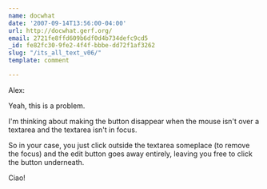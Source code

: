 ```yaml
---
name: docwhat
date: '2007-09-14T13:56:00-04:00'
url: http://docwhat.gerf.org/
email: 2721fe8ffd609b6df0d4b734defc9cd5
_id: fe82fc30-9fe2-4f4f-bbbe-dd72f1af3262
slug: "/its_all_text_v06/"
template: comment

---
```


Alex:

Yeah, this is a problem.

I'm thinking about making the button disappear when the mouse isn't over a textarea and the textarea isn't in focus.

So in your case, you just click outside the textarea someplace (to remove the focus) and the edit button goes away entirely, leaving you free to click the button underneath.

Ciao!
